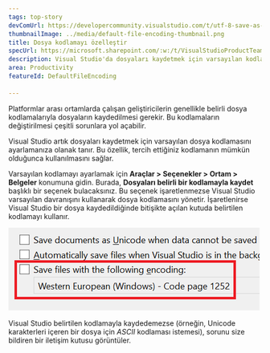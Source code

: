 ```yaml
---
tags: top-story
devComUrl: https://developercommunity.visualstudio.com/t/utf-8-save-as-without-signature-default-request-to/787476
thumbnailImage: ../media/default-file-encoding-thumbnail.png
title: Dosya kodlamayı özelleştir
specUrl: https://microsoft.sharepoint.com/:w:/t/VisualStudioProductTeam/ESOumqZDXABBpSHpExZWdDgB-uKOrxCDuTjA5Hk8ab1Ddg?e=iYfVep
description: Visual Studio'da dosyaları kaydetmek için varsayılan kodlamayı belirtin.
area: Productivity
featureId: DefaultFileEncoding

---
```



Platformlar arası ortamlarda çalışan geliştiricilerin genellikle belirli dosya kodlamalarıyla dosyaların kaydedilmesi gerekir. Bu kodlamaların değiştirilmesi çeşitli sorunlara yol açabilir.

Visual Studio artık dosyaları kaydetmek için varsayılan dosya kodlamasını ayarlamanıza olanak tanır. Bu özellik, tercih ettiğiniz kodlamanın mümkün olduğunca kullanılmasını sağlar.

Varsayılan kodlamayı ayarlamak için **Araçlar > Seçenekler > Ortam > Belgeler** konumuna gidin. Burada, **Dosyaları belirli bir kodlamayla kaydet** başlıklı bir seçenek bulacaksınız. Bu seçenek işaretlenmezse Visual Studio varsayılan davranışını kullanarak dosya kodlamasını yönetir. İşaretlenirse Visual Studio bir dosya kaydedildiğinde bitişikte açılan kutuda belirtilen kodlamayı kullanır.

![Araçlar\Seçenekler'deki varsayılan dosya kodlama seçeneği](../media/default-file-encoding.png)

Visual Studio belirtilen kodlamayla kaydedemezse (örneğin, Unicode karakterleri içeren bir dosya için *ASCII* kodlaması istemesi), sorunu size bildiren bir iletişim kutusu görüntüler.
